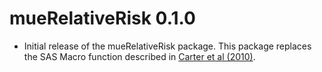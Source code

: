 # mueRelativeRisk 0.1.0

* Initial release of the mueRelativeRisk package.  This package replaces the SAS Macro function described in [Carter et al (2010)](https://www.ncbi.nlm.nih.gov/pmc/articles/PMC2918902/).



